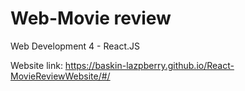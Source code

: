# Web-Movie review

Web Development 4 - React.JS

Website link: https://baskin-lazpberry.github.io/React-MovieReviewWebsite/#/
